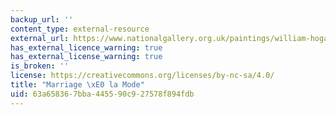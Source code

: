 ```yaml
---
backup_url: ''
content_type: external-resource
external_url: https://www.nationalgallery.org.uk/paintings/william-hogarth-marriage-a-la-mode-1-the-marriage-settlement
has_external_licence_warning: true
has_external_license_warning: true
is_broken: ''
license: https://creativecommons.org/licenses/by-nc-sa/4.0/
title: "Marriage \xE0 la Mode"
uid: 63a65836-7bba-4455-90c9-27578f894fdb
---
```


